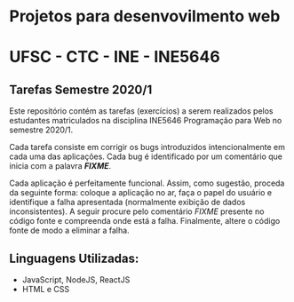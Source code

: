 # Projetos para desenvovilmento web
# UFSC - CTC - INE - INE5646

## Tarefas Semestre 2020/1

Este repositório contém as tarefas (exercícios) a serem realizados pelos estudantes matriculados na disciplina INE5646 Programação para Web no semestre 2020/1.

Cada tarefa consiste em corrigir os bugs introduzidos intencionalmente em cada uma das aplicações. Cada bug é identificado por um comentário que inicia com a palavra ***FIXME***.

Cada aplicação é perfeitamente funcional. Assim, como sugestão, proceda da seguinte forma: coloque a aplicação no ar, faça o papel do usuário e identifique a falha apresentada (normalmente exibição de dados inconsistentes). A seguir procure pelo comentário *FIXME* presente no código fonte e compreenda onde está a falha. Finalmente, altere o código fonte de modo a eliminar a falha.

## Linguagens Utilizadas:
- JavaScript, NodeJS, ReactJS
- HTML e CSS


